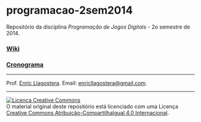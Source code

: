 programacao-2sem2014
====================

Repositório da disciplina *Programação de Jogos Digitais* - 2o semestre de 2014.

### [Wiki](/wiki)

### [Cronograma](https://docs.google.com/spreadsheets/d/1ISKAkk6QPqUToDnk0pAbFPE59kWy-emZ-StCmHJ9bDI/pubhtml?gid=992895742&single=true)

---

Prof. [Enric Llagostera](http://enric.llagostera.com.br).
Email: enricllagostera@gmail.com.

---
<a rel="license" href="http://creativecommons.org/licenses/by-sa/4.0/"><img alt="Licença Creative Commons" style="border-width:0" src="https://i.creativecommons.org/l/by-sa/4.0/88x31.png" /></a><br />O material original deste repositório está licenciado com uma Licença <a rel="license" href="http://creativecommons.org/licenses/by-sa/4.0/">Creative Commons Atribuição-CompartilhaIgual 4.0 Internacional</a>.
